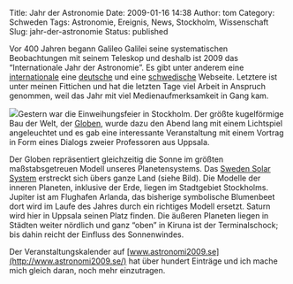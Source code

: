 Title: Jahr der Astronomie
Date: 2009-01-16 14:38
Author: tom
Category: Schweden
Tags: Astronomie, Ereignis, News, Stockholm, Wissenschaft
Slug: jahr-der-astronomie
Status: published

Vor 400 Jahren begann Galileo Galilei seine systematischen Beobachtungen
mit seinem Teleskop und deshalb ist 2009 das “Internationale Jahr der
Astronomie”. Es gibt unter anderem eine
[internationale](http://www.astronomy2009.org/) eine
[deutsche](http://www.astronomie2009.de/) und eine
[schwedische](http://www.astronomi2009.se/) Webseite. Letztere ist unter
meinen Fittichen und hat die letzten Tage viel Arbeit in Anspruch
genommen, weil das Jahr mit viel Medienaufmerksamkeit in Gang kam.

![](http://www.fiket.de/pic/SSSKarta_s.jpg)Gestern war die
Einweihungsfeier in Stockholm. Der größte kugelförmige Bau der Welt, der
[Globen](http://de.wikipedia.org/wiki/Globen), wurde dazu den Abend lang
mit einem Lichtspiel angeleuchtet und es gab eine interessante
Veranstaltung mit einem Vortrag in Form eines Dialogs zweier Professoren
aus Uppsala.

Der Globen repräsentiert gleichzeitig die Sonne im größten
maßstabsgetreuen Modell unseres Planetensystems. Das [Sweden Solar
System](http://ttt.astro.su.se/swesolsyst/) erstreckt sich übers ganze
Land (siehe Bild). Die Modelle der inneren Planeten, inklusive der Erde,
liegen im Stadtgebiet Stockholms. Jupiter ist am Flughafen Arlanda, das
bisherige symbolische Blumenbeet dort wird im Laufe des Jahres durch ein
richtiges Modell ersetzt. Saturn wird hier in Uppsala seinen Platz
finden. Die äußeren Planeten liegen in Städten weiter nördlich und ganz
“oben” in Kiruna ist der Terminalschock; bis dahin reicht der Einfluss
des Sonnenwindes.

Der Veranstaltungskalender auf
[www.astronomi2009.se](http://www.astronomi2009.se/) hat über hundert
Einträge und ich mache mich gleich daran, noch mehr einzutragen.

